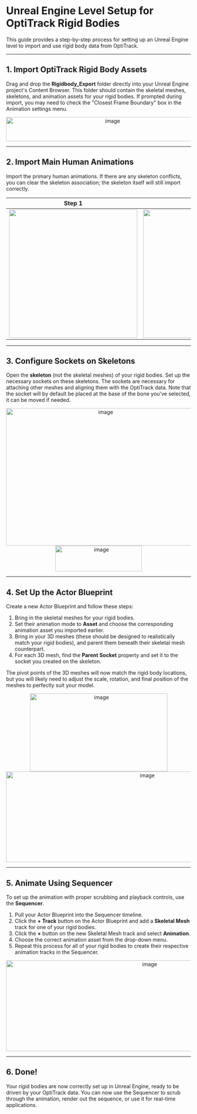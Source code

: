 # Unreal Engine Level Setup for OptiTrack Rigid Bodies

This guide provides a step-by-step process for setting up an Unreal Engine level to import and use rigid body data from OptiTrack.

---

## 1. Import OptiTrack Rigid Body Assets

Drag and drop the **Rigidbody_Export** folder directly into your Unreal Engine project's Content Browser. This folder should contain the skeletal meshes, skeletons, and animation assets for your rigid bodies. If prompted during import, you may need to check the "Closest Frame Boundary" box in the Animation settings menu.

<div align="center">
  <img src="https://github.com/user-attachments/assets/94d4794e-5f4a-43a6-a789-5d0b3cbaf2e6" width="565" height="66" alt="image" />
</div>


---

## 2. Import Main Human Animations

Import the primary human animations. If there are any skeleton conflicts, you can clear the skeleton association; the skeleton itself will still import correctly.

| Step 1 | Step 2 | Step 3 |
|:---:|:---:|:---:|
| <img src="https://github.com/user-attachments/assets/a609fdf8-9ef3-4eae-a7b3-03882e3c3fa0" width="350" /> | <img src="https://github.com/user-attachments/assets/c3a790cf-e8cf-434e-9627-7ccbd52c3620" width="350" /> | <img src="https://github.com/user-attachments/assets/07e51669-db99-4b9b-bca3-698882e580c8" width="350" /> |

---

## 3. Configure Sockets on Skeletons

Open the **skeleton** (not the skeletal meshes) of your rigid bodies. Set up the necessary sockets on these skeletons. The sockets are necessary for attaching other meshes and aligning them with the OptiTrack data. Note that the socket will by default be placed at the base of the bone you've selected, it can be moved if needed.

<div align="center">
<img width="527" height="375" alt="image" src="https://github.com/user-attachments/assets/e9f2f905-7fc1-429c-92f2-dcbfd73b56c7" />
</div>

<div align="center">
<img width="236" height="70" alt="image" src="https://github.com/user-attachments/assets/aabd15b1-acba-4d99-8ad4-91422a820660" />
</div>



---

## 4. Set Up the Actor Blueprint

Create a new Actor Blueprint and follow these steps:

1.  Bring in the skeletal meshes for your rigid bodies.
2.  Set their animation mode to **Asset** and choose the corresponding animation asset you imported earlier.
3.  Bring in your 3D meshes (these should be designed to realistically match your rigid bodies), and parent them beneath their skeletal mesh counterpart.
4.  For each 3D mesh, find the **Parent Socket** property and set it to the socket you created on the skeleton.


The pivot points of the 3D meshes will now match the rigid body locations, but you will likely need to adjust the scale, rotation, and final position of the meshes to perfectly suit your model.


<div align="center">
<img width="375" height="213" alt="image" src="https://github.com/user-attachments/assets/98e75104-2fef-4f9a-842f-57e1974a1f29" />
</div>

<div align="center">
<img width="754" height="247" alt="image" src="https://github.com/user-attachments/assets/eb5e678e-f225-4f96-b8c3-7e18a2dd469f" />
</div>

---

## 5. Animate Using Sequencer

To set up the animation with proper scrubbing and playback controls, use the **Sequencer**.

1.  Pull your Actor Blueprint into the Sequencer timeline.
2.  Click the **+ Track** button on the Actor Blueprint and add a **Skeletal Mesh** track for one of your rigid bodies.
3.  Click the **+** button on the new Skeletal Mesh track and select **Animation**.
4.  Choose the correct animation asset from the drop-down menu.
5.  Repeat this process for all of your rigid bodies to create their respective animation tracks in the Sequencer.

<div align="center">
<img width="767" height="248" alt="image" src="https://github.com/user-attachments/assets/a636201d-4f23-4594-8415-5ae200918ae8" />
</div>



---

## 6. Done!

Your rigid bodies are now correctly set up in Unreal Engine, ready to be driven by your OptiTrack data. You can now use the Sequencer to scrub through the animation, render out the sequence, or use it for real-time applications.
